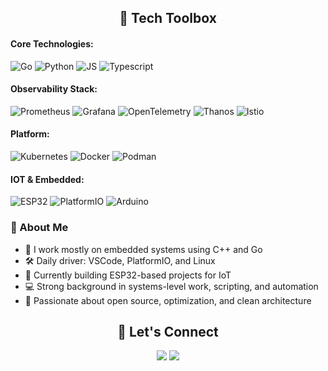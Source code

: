 <h2 align="center">🧰 Tech Toolbox</h2>


#### Core Technologies:

![Go](https://img.shields.io/badge/Go-00ADD8?style=flat-square&logo=go&logoColor=white)
![Python](https://img.shields.io/badge/Python-3776AB?style=flat-square&logo=python&logoColor=white)
![JS](https://img.shields.io/badge/JavaScript-F7DF1E?style=flat-square&logo=javascript&logoColor=white)
![Typescript](https://img.shields.io/badge/TypeScript-3178C6?style=flat-square&logo=typescript&logoColor=white)

#### Observability Stack:

![Prometheus](https://img.shields.io/badge/Prometheus-EB5D00?style=flat-square&logo=prometheus&logoColor=white)
![Grafana](https://img.shields.io/badge/Grafana-1F77B4?style=flat-square&logo=grafana&logoColor=white)
![OpenTelemetry](https://img.shields.io/badge/OpenTelemetry-6B9AB5?style=flat-square&logo=opentelemetry&logoColor=white)
![Thanos](https://img.shields.io/badge/Thanos-4E7E8C?style=flat-square&logo=thanos&logoColor=white)
![Istio](https://img.shields.io/badge/Istio-4479A1?style=flat-square&logo=istio&logoColor=white)

#### Platform:

![Kubernetes](https://img.shields.io/badge/Kubernetes-326CE5?style=flat-square&logo=kubernetes&logoColor=white)
![Docker](https://img.shields.io/badge/Docker-2496ED?style=flat-square&logo=docker&logoColor=white)
![Podman](https://img.shields.io/badge/Podman-8C5E2F?style=flat-square&logo=podman&logoColor=white)

#### IOT & Embedded:

![ESP32](https://img.shields.io/badge/ESP32-000000?style=flat-square&logo=espressif&logoColor=white)
![PlatformIO](https://img.shields.io/badge/PlatformIO-FF6600?style=flat-square&logo=platformio&logoColor=white)
![Arduino](https://img.shields.io/badge/Arduino-00979D?style=flat-square&logo=arduino&logoColor=white)

### 👋 About Me

- 🔧 I work mostly on embedded systems using C++ and Go
- 🛠️ Daily driver: VSCode, PlatformIO, and Linux
- 📡 Currently building ESP32-based projects for IoT
- 💻 Strong background in systems-level work, scripting, and automation
- 🧠 Passionate about open source, optimization, and clean architecture

<h2 align="center">🙌 Let's Connect</h2>

<p align="center">
  <a href="https://www.linkedin.com/in/david-r-ba2a33163"><img src="https://img.shields.io/badge/LinkedIn-blue?logo=linkedin&style=for-the-badge"/></a>
  <a href="mailto:david.ragot14@gmail.com"><img src="https://img.shields.io/badge/Email-D14836?logo=gmail&logoColor=white&style=for-the-badge"/></a>
</p>
